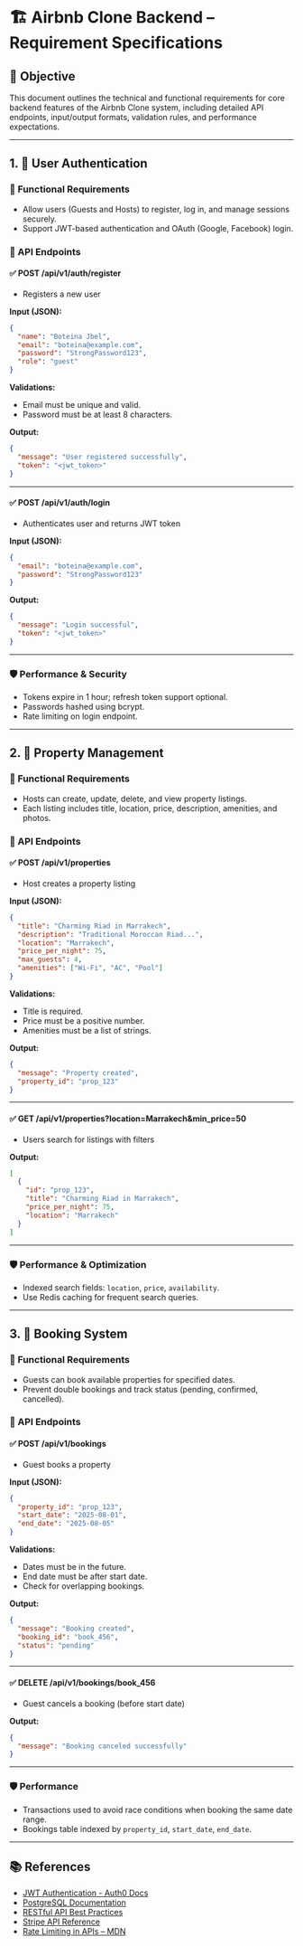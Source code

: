 # 🏗️ Airbnb Clone Backend – Requirement Specifications

## 🎯 Objective
This document outlines the technical and functional requirements for core backend features of the Airbnb Clone system, including detailed API endpoints, input/output formats, validation rules, and performance expectations.

---

## 1. 🔐 User Authentication

### 🧩 Functional Requirements
- Allow users (Guests and Hosts) to register, log in, and manage sessions securely.
- Support JWT-based authentication and OAuth (Google, Facebook) login.

### 📌 API Endpoints

#### ✅ POST /api/v1/auth/register
- Registers a new user

**Input (JSON):**
```json
{
  "name": "Boteina Jbel",
  "email": "boteina@example.com",
  "password": "StrongPassword123",
  "role": "guest"
}
```

**Validations:**
- Email must be unique and valid.
- Password must be at least 8 characters.

**Output:**
```json
{
  "message": "User registered successfully",
  "token": "<jwt_token>"
}
```

---

#### ✅ POST /api/v1/auth/login
- Authenticates user and returns JWT token

**Input (JSON):**
```json
{
  "email": "boteina@example.com",
  "password": "StrongPassword123"
}
```

**Output:**
```json
{
  "message": "Login successful",
  "token": "<jwt_token>"
}
```

---

### 🛡️ Performance & Security
- Tokens expire in 1 hour; refresh token support optional.
- Passwords hashed using bcrypt.
- Rate limiting on login endpoint.

---

## 2. 🏡 Property Management

### 🧩 Functional Requirements
- Hosts can create, update, delete, and view property listings.
- Each listing includes title, location, price, description, amenities, and photos.

### 📌 API Endpoints

#### ✅ POST /api/v1/properties
- Host creates a property listing

**Input (JSON):**
```json
{
  "title": "Charming Riad in Marrakech",
  "description": "Traditional Moroccan Riad...",
  "location": "Marrakech",
  "price_per_night": 75,
  "max_guests": 4,
  "amenities": ["Wi-Fi", "AC", "Pool"]
}
```

**Validations:**
- Title is required.
- Price must be a positive number.
- Amenities must be a list of strings.

**Output:**
```json
{
  "message": "Property created",
  "property_id": "prop_123"
}
```

---

#### ✅ GET /api/v1/properties?location=Marrakech&min_price=50
- Users search for listings with filters

**Output:**
```json
[
  {
    "id": "prop_123",
    "title": "Charming Riad in Marrakech",
    "price_per_night": 75,
    "location": "Marrakech"
  }
]
```

---

### 🛡️ Performance & Optimization
- Indexed search fields: `location`, `price`, `availability`.
- Use Redis caching for frequent search queries.

---

## 3. 📅 Booking System

### 🧩 Functional Requirements
- Guests can book available properties for specified dates.
- Prevent double bookings and track status (pending, confirmed, cancelled).

### 📌 API Endpoints

#### ✅ POST /api/v1/bookings
- Guest books a property

**Input (JSON):**
```json
{
  "property_id": "prop_123",
  "start_date": "2025-08-01",
  "end_date": "2025-08-05"
}
```

**Validations:**
- Dates must be in the future.
- End date must be after start date.
- Check for overlapping bookings.

**Output:**
```json
{
  "message": "Booking created",
  "booking_id": "book_456",
  "status": "pending"
}
```

---

#### ✅ DELETE /api/v1/bookings/book_456
- Guest cancels a booking (before start date)

**Output:**
```json
{
  "message": "Booking canceled successfully"
}
```

---

### 🛡️ Performance
- Transactions used to avoid race conditions when booking the same date range.
- Bookings table indexed by `property_id`, `start_date`, `end_date`.

---

## 📚 References

- [JWT Authentication - Auth0 Docs](https://auth0.com/docs/authenticate/tokens/json-web-tokens)
- [PostgreSQL Documentation](https://www.postgresql.org/docs/)
- [RESTful API Best Practices](https://restfulapi.net/)
- [Stripe API Reference](https://stripe.com/docs/api)
- [Rate Limiting in APIs – MDN](https://developer.mozilla.org/en-US/docs/Web/HTTP/Headers/Retry-After)
